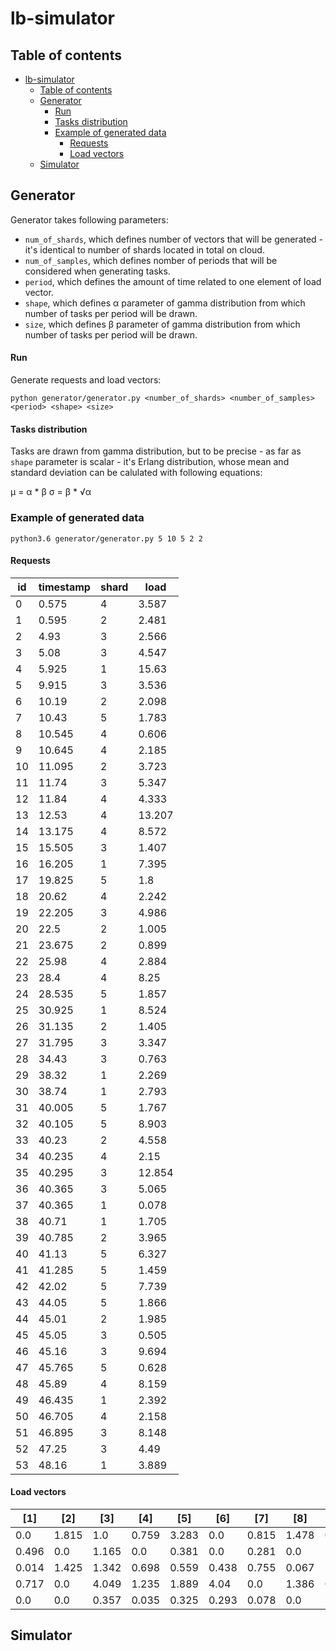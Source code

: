 # lb-simulator

## Table of contents

- [lb-simulator](#lb-simulator)
  * [Table of contents](#table-of-contents)
  * [Generator](#generator)
      - [Run](#run)
      - [Tasks distribution](#tasks-distribution)
    + [Example of generated data](#example-of-generated-data)
      - [Requests](#requests)
      - [Load vectors](#load-vectors)
  * [Simulator](#simulator)
 
## Generator

Generator takes following parameters:
- `num_of_shards`, which defines number of vectors that will be generated - it's identical to number of shards located in total on cloud.
- `num_of_samples`, which defines nomber of periods that will be considered when generating tasks.
- `period`, which defines the amount of time related to one element of load vector.
- `shape`, which defines &alpha; parameter of gamma distribution from which number of tasks per period will be drawn.
- `size`, which defines &beta; parameter of gamma distribution from which number of tasks per period will be drawn.
 
#### Run

Generate requests and load vectors:
```ssh
python generator/generator.py <number_of_shards> <number_of_samples> <period> <shape> <size>
```
#### Tasks distribution

Tasks are drawn from gamma distribution, but to be precise - as far as `shape` parameter is scalar -  it's Erlang distribution, whose mean and standard deviation can be calulated with following equations:

 &mu; = &alpha; * &beta;
 &sigma; =  &beta; * √&alpha;
 
### Example of generated data

```ssh
python3.6 generator/generator.py 5 10 5 2 2
```


#### Requests

|id|timestamp|shard|load |
|------|---------|-----|-----|
|0     |0.575    |4    |3.587|
|1     |0.595    |2    |2.481|
|2     |4.93     |3    |2.566|
|3     |5.08     |3    |4.547|
|4     |5.925    |1    |15.63|
|5     |9.915    |3    |3.536|
|6     |10.19    |2    |2.098|
|7     |10.43    |5    |1.783|
|8     |10.545   |4    |0.606|
|9     |10.645   |4    |2.185|
|10    |11.095   |2    |3.723|
|11    |11.74    |3    |5.347|
|12    |11.84    |4    |4.333|
|13    |12.53    |4    |13.207|
|14    |13.175   |4    |8.572|
|15    |15.505   |3    |1.407|
|16    |16.205   |1    |7.395|
|17    |19.825   |5    |1.8  |
|18    |20.62    |4    |2.242|
|19    |22.205   |3    |4.986|
|20    |22.5     |2    |1.005|
|21    |23.675   |2    |0.899|
|22    |25.98    |4    |2.884|
|23    |28.4     |4    |8.25 |
|24    |28.535   |5    |1.857|
|25    |30.925   |1    |8.524|
|26    |31.135   |2    |1.405|
|27    |31.795   |3    |3.347|
|28    |34.43    |3    |0.763|
|29    |38.32    |1    |2.269|
|30    |38.74    |1    |2.793|
|31    |40.005   |5    |1.767|
|32    |40.105   |5    |8.903|
|33    |40.23    |2    |4.558|
|34    |40.235   |4    |2.15 |
|35    |40.295   |3    |12.854|
|36    |40.365   |3    |5.065|
|37    |40.365   |1    |0.078|
|38    |40.71    |1    |1.705|
|39    |40.785   |2    |3.965|
|40    |41.13    |5    |6.327|
|41    |41.285   |5    |1.459|
|42    |42.02    |5    |7.739|
|43    |44.05    |5    |1.866|
|44    |45.01    |2    |1.985|
|45    |45.05    |3    |0.505|
|46    |45.16    |3    |9.694|
|47    |45.765   |5    |0.628|
|48    |45.89    |4    |8.159|
|49    |46.435   |1    |2.392|
|50    |46.705   |4    |2.158|
|51    |46.895   |3    |8.148|
|52    |47.25    |3    |4.49 |
|53    |48.16    |1    |3.889|



#### Load vectors

| [1] | [2] | [3] | [4] | [5] | [6] | [7] | [8] | [9] | [10] | [11] | [12] 
|-----|-----|-----|-----|-----|-----|-----|-----|-----|-----|-----|---|
|0.0  |1.815|1.0  |0.759|3.283|0.0  |0.815|1.478|0.782|0.846|0.41 |0.0  |
|0.496|0.0  |1.165|0.0  |0.381|0.0  |0.281|0.0  |1.705|0.397|0.0  |0.0  |
|0.014|1.425|1.342|0.698|0.559|0.438|0.755|0.067|2.868|3.326|3.502|1.305|
|0.717|0.0  |4.049|1.235|1.889|4.04 |0.0  |1.386|0.43 |1.254|0.81 |0.0  |
|0.0  |0.0  |0.357|0.035|0.325|0.293|0.078|0.0  |3.184|2.554|0.0  |0.0  |

## Simulator